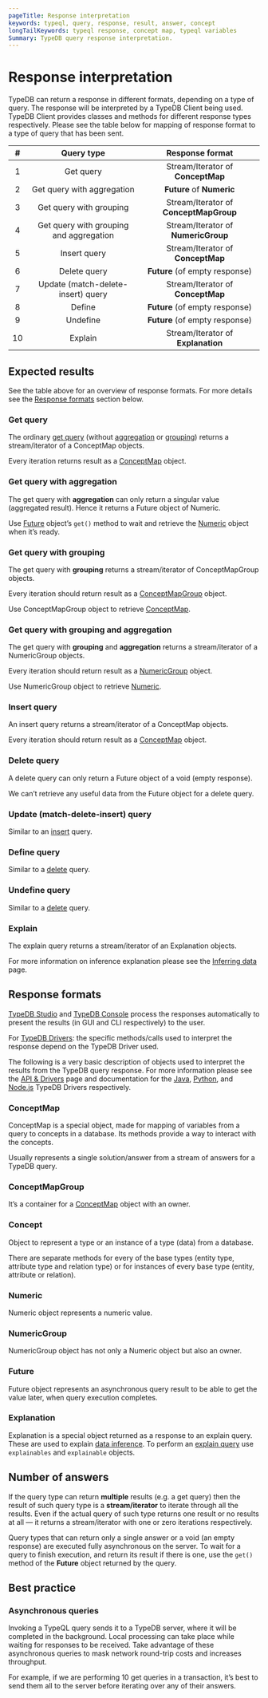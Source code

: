 ```yaml
---
pageTitle: Response interpretation
keywords: typeql, query, response, result, answer, concept
longTailKeywords: typeql response, concept map, typeql variables
Summary: TypeDB query response interpretation.
---
```


# Response interpretation

TypeDB can return a response in different formats, depending on a type of query. The response will be interpreted by a 
TypeDB Client being used. TypeDB Client provides classes and methods for different response types respectively. Please 
see the table below for mapping of response format to a type of query that has been sent.

|  **#**  |             **Query type**              |          **Response format**           |
|:-------:|:---------------------------------------:|:--------------------------------------:|
|    1    |                Get query                |   Stream/Iterator of **ConceptMap**    |
|    2    |       Get query with aggregation        |       **Future** of **Numeric**        |
|    3    |         Get query with grouping         | Stream/Iterator of **ConceptMapGroup** |
|    4    | Get query with grouping and aggregation |  Stream/Iterator of **NumericGroup**   |
|    5    |              Insert query               |   Stream/Iterator of **ConceptMap**    |
|    6    |              Delete query               |     **Future** (of empty response)     |
|    7    |   Update (match-delete-insert) query    |   Stream/Iterator of **ConceptMap**    |
|    8    |                 Define                  |     **Future** (of empty response)     |
|    9    |                Undefine                 |     **Future** (of empty response)     |
|   10    |                 Explain                 | Stream/Iterator of **Explanation**     |

## Expected results

See the table above for an overview of response formats. For more details see the [Response formats](#response-formats) 
section below.

### Get query

The ordinary [get query](05-read.md#get-query) (without [aggregation](05-read.md#aggregation) or 
[grouping](05-read.md#group)) returns a stream/iterator of a ConceptMap objects. 

Every iteration returns result as a [ConceptMap](#conceptmap) object. 

### Get query with aggregation

The get query with **aggregation** can only return a singular value (aggregated result). Hence it returns a Future 
object of Numeric.

Use [Future](#future) object’s `get()` method to wait and retrieve the [Numeric](#numeric) object when it’s ready.

### Get query with grouping

The get query with **grouping** returns a stream/iterator of ConceptMapGroup objects.

Every iteration should return result as a [ConceptMapGroup](#conceptmapgroup) object. 

Use ConceptMapGroup object to retrieve [ConceptMap](#conceptmap).

### Get query with grouping and aggregation

The get query with **grouping** and **aggregation** returns a stream/iterator of a NumericGroup objects.

Every iteration should return result as a [NumericGroup](#numericgroup) object.

Use NumericGroup object to retrieve [Numeric](#numeric).

### Insert query

An insert query returns a stream/iterator of a ConceptMap objects. 

Every iteration should return result as a [ConceptMap](#conceptmap) object. 

### Delete query

A delete query can only return a Future object of a void (empty response).

We can’t retrieve any useful data from the Future object for a delete query.

### Update (match-delete-insert) query

Similar to an [insert](#insert-query) query.

### Define query

Similar to a [delete](#delete-query) query.

### Undefine query

Similar to a [delete](#delete-query) query.

### Explain

The explain query returns a stream/iterator of an Explanation objects.

For more information on inference explanation please see the [Inferring data](06-infer.md) page. 

## Response formats

[TypeDB Studio](../../02-clients/01-studio.md) and [TypeDB Console](../../02-clients/02-console.md) process the 
responses automatically to present the results (in GUI and CLI respectively) to the user. 

For [TypeDB Drivers](../../02-clients/00-clients.md#typedb-drivers): the specific methods/calls used to interpret the 
response depend on the TypeDB Driver used. 

The following is a very basic description of objects used to interpret the results from the TypeDB query response. 
For more information please see the [API & Drivers](08-api.md) page and documentation for the 
[Java](../../02-clients/03-java.md), 
[Python](../../02-clients/04-python.md), and 
[Node.js](../../02-clients/05-nodejs.md) TypeDB Drivers respectively.

### ConceptMap

ConceptMap is a special object, made for mapping of variables from a query to concepts in a database. Its methods 
provide a way to interact with the concepts. 

Usually represents a single solution/answer from a stream of answers for a TypeDB query.

### ConceptMapGroup

It’s a container for a [ConceptMap](#conceptmap) object with an owner. 

### Concept

Object to represent a type or an instance of a type (data) from a database. 

There are separate methods for every of the base types (entity type, attribute type and relation type) or for 
instances of every base type (entity, attribute or relation).

### Numeric

Numeric object represents a numeric value.

### NumericGroup

NumericGroup object has not only a Numeric object but also an owner.

### Future

Future object represents an asynchronous query result to be able to get the value later, when query execution completes. 

### Explanation

Explanation is a special object returned as a response to an explain query. 
These are used to explain [data inference](06-infer.md). To perform an [explain query](06-infer.md#explain-query) 
use `explainables` and `explainable` objects.

## Number of answers

If the query type can return **multiple** results (e.g. a get query) then the result of such query type is a 
**stream/iterator** to iterate through all the results. Even if the actual query of such type returns one result or no 
results at all — it returns a stream/iterator with one or zero iterations respectively.

Query types that can return only a single answer or a void (an empty response) are executed fully asynchronous on the 
server. To wait for a query to finish execution, and return its result if there is one, use the `get()` method of the 
**Future** object returned by the query.

## Best practice

### Asynchronous queries

Invoking a TypeQL query sends it to a TypeDB server, where it will be completed in the background. Local processing 
can take place while waiting for responses to be received. Take advantage of these asynchronous queries to mask network 
round-trip costs and increases throughput. 

For example, if we are performing 10 get queries in a transaction, it’s best to send them all to the server before 
iterating over any of their answers.
